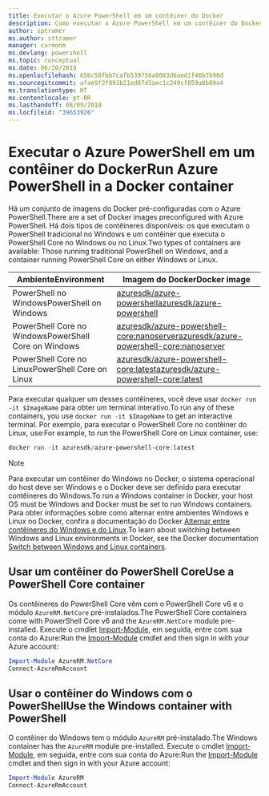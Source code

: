 ```yaml
---
title: Executar o Azure PowerShell em um contêiner do Docker
description: Como executar o Azure PowerShell em um contêiner do Docker.
author: sptramer
ms.author: sttramer
manager: carmonm
ms.devlang: powershell
ms.topic: conceptual
ms.date: 06/20/2018
ms.openlocfilehash: 656c58fbb7cafb539736a0083d6aed1f46b7b98d
ms.sourcegitcommit: afae9f2f091b21ed07d5aec1c249cf859a8b89a4
ms.translationtype: HT
ms.contentlocale: pt-BR
ms.lasthandoff: 08/09/2018
ms.locfileid: "39653926"
---
```

# <a name="run-azure-powershell-in-a-docker-container"></a><span data-ttu-id="673f6-103">Executar o Azure PowerShell em um contêiner do Docker</span><span class="sxs-lookup"><span data-stu-id="673f6-103">Run Azure PowerShell in a Docker container</span></span>

<span data-ttu-id="673f6-104">Há um conjunto de imagens do Docker pré-configuradas com o Azure PowerShell.</span><span class="sxs-lookup"><span data-stu-id="673f6-104">There are a set of Docker images preconfigured with Azure PowerShell.</span></span> <span data-ttu-id="673f6-105">Há dois tipos de contêineres disponíveis: os que executam o PowerShell tradicional no Windows e um contêiner que executa o PowerShell Core no Windows ou no Linux.</span><span class="sxs-lookup"><span data-stu-id="673f6-105">Two types of containers are available: Those running traditional PowerShell on Windows, and a container running PowerShell Core on either Windows or Linux.</span></span>

| <span data-ttu-id="673f6-106">Ambiente</span><span class="sxs-lookup"><span data-stu-id="673f6-106">Environment</span></span> | <span data-ttu-id="673f6-107">Imagem do Docker</span><span class="sxs-lookup"><span data-stu-id="673f6-107">Docker image</span></span> |
|-------------|--------------|
| <span data-ttu-id="673f6-108">PowerShell no Windows</span><span class="sxs-lookup"><span data-stu-id="673f6-108">PowerShell on Windows</span></span> | [<span data-ttu-id="673f6-109">azuresdk/azure-powershell</span><span class="sxs-lookup"><span data-stu-id="673f6-109">azuresdk/azure-powershell</span></span>](https://hub.docker.com/r/azuresdk/azure-powershell/) |
| <span data-ttu-id="673f6-110">PowerShell Core no Windows</span><span class="sxs-lookup"><span data-stu-id="673f6-110">PowerShell Core on Windows</span></span> | [<span data-ttu-id="673f6-111">azuresdk/azure-powershell-core:nanoserver</span><span class="sxs-lookup"><span data-stu-id="673f6-111">azuresdk/azure-powershell-core:nanoserver</span></span>](https://hub.docker.com/r/azuresdk/azure-powershell-core/) |
| <span data-ttu-id="673f6-112">PowerShell Core no Linux</span><span class="sxs-lookup"><span data-stu-id="673f6-112">PowerShell Core on Linux</span></span> | [<span data-ttu-id="673f6-113">azuresdk/azure-powershell-core:latest</span><span class="sxs-lookup"><span data-stu-id="673f6-113">azuresdk/azure-powershell-core:latest</span></span>](https://hub.docker.com/r/azuresdk/azure-powershell-core/) |

<span data-ttu-id="673f6-114">Para executar qualquer um desses contêineres, você deve usar `docker run -it $ImageName` para obter um terminal interativo.</span><span class="sxs-lookup"><span data-stu-id="673f6-114">To run any of these containers, you use `docker run -it $ImageName` to get an interactive terminal.</span></span> <span data-ttu-id="673f6-115">Por exemplo, para executar o PowerShell Core no contêiner do Linux, use:</span><span class="sxs-lookup"><span data-stu-id="673f6-115">For example, to run the PowerShell Core on Linux container, use:</span></span>

```powershell
docker run -it azuresdk/azure-powershell-core:latest
```

> [!NOTE]
> <span data-ttu-id="673f6-116">Para executar um contêiner do Windows no Docker, o sistema operacional do host deve ser Windows e o Docker deve ser definido para executar contêineres do Windows.</span><span class="sxs-lookup"><span data-stu-id="673f6-116">To run a Windows container in Docker, your host OS must be Windows and Docker must be set to run Windows containers.</span></span> <span data-ttu-id="673f6-117">Para obter informações sobre como alternar entre ambientes Windows e Linux no Docker, confira a documentação do Docker [Alternar entre contêineres do Windows e do Linux](https://docs.docker.com/docker-for-windows/#switch-between-windows-and-linux-containers).</span><span class="sxs-lookup"><span data-stu-id="673f6-117">To learn about switching between Windows and Linux environments in Docker, see the Docker documentation [Switch between Windows and Linux containers](https://docs.docker.com/docker-for-windows/#switch-between-windows-and-linux-containers).</span></span>

## <a name="use-a-powershell-core-container"></a><span data-ttu-id="673f6-118">Usar um contêiner do PowerShell Core</span><span class="sxs-lookup"><span data-stu-id="673f6-118">Use a PowerShell Core container</span></span>

<span data-ttu-id="673f6-119">Os contêineres do PowerShell Core vêm com o PowerShell Core v6 e o módulo `AzureRM.NetCore` pré-instalados.</span><span class="sxs-lookup"><span data-stu-id="673f6-119">The PowerShell Core containers come with PowerShell Core v6 and the `AzureRM.NetCore` module pre-installed.</span></span> <span data-ttu-id="673f6-120">Execute o cmdlet [Import-Module](/powershell/module/microsoft.powershell.core/import-module), em seguida, entre com sua conta do Azure:</span><span class="sxs-lookup"><span data-stu-id="673f6-120">Run the [Import-Module](/powershell/module/microsoft.powershell.core/import-module) cmdlet and then sign in with your Azure account:</span></span>

```powershell
Import-Module AzureRM.NetCore
Connect-AzureRmAccount
```

## <a name="use-the-windows-container-with-powershell"></a><span data-ttu-id="673f6-121">Usar o contêiner do Windows com o PowerShell</span><span class="sxs-lookup"><span data-stu-id="673f6-121">Use the Windows container with PowerShell</span></span>

<span data-ttu-id="673f6-122">O contêiner do Windows tem o módulo `AzureRM` pré-instalado.</span><span class="sxs-lookup"><span data-stu-id="673f6-122">The Windows container has the `AzureRM` module pre-installed.</span></span> <span data-ttu-id="673f6-123">Execute o cmdlet [Import-Module](/powershell/module/microsoft.powershell.core/import-module), em seguida, entre com sua conta do Azure:</span><span class="sxs-lookup"><span data-stu-id="673f6-123">Run the [Import-Module](/powershell/module/microsoft.powershell.core/import-module) cmdlet and then sign in with your Azure account:</span></span>

```powershell
Import-Module AzureRM
Connect-AzureRmAccount
```